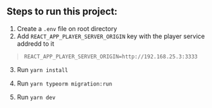 ## Steps to run this project:


1. Create a `.env` file on root directory
2. Add  `REACT_APP_PLAYER_SERVER_ORIGIN` key with the player service addredd to it 

> ```REACT_APP_PLAYER_SERVER_ORIGIN=http://192.168.25.3:3333```

3. Run `yarn install`

4. Run `yarn typeorm migration:run`
5. Run `yarn dev`